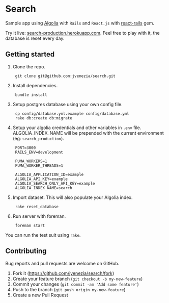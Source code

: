 # Search

Sample app using [Algolia](https://www.algolia.com/) with `Rails` and `React.js` with [react-rails](https://github.com/reactjs/react-rails) gem.

Try it live: [search-production.herokuapp.com](http://search-production.herokuapp.com/).
Feel free to play with it, the database is reset every day.
 
## Getting started

1. Clone the repo.
    
        git clone git@github.com:jvenezia/search.git
        
2. Install dependencies.

        bundle install
        
3. Setup postgres database using your own config file.

        cp config/database.yml.example config/database.yml
        rake db:create db:migrate
        
4. Setup your algolia credentials and other variables in `.env` file. ALGOLIA_INDEX_NAME will be prepended with the current environment (eg: `search_production`).

        PORT=3000
        RAILS_ENV=development
        
        PUMA_WORKERS=1
        PUMA_WORKER_THREADS=1
        
        ALGOLIA_APPLICATION_ID=example
        ALGOLIA_API_KEY=example
        ALGOLIA_SEARCH_ONLY_API_KEY=example
        ALGOLIA_INDEX_NAME=search

5. Import dataset. This will also populate your Algolia index.

        rake reset_database

6. Run server with foreman.

        foreman start

You can run the test suit using `rake`.

## Contributing

Bug reports and pull requests are welcome on GitHub.

1. Fork it (https://github.com/jvenezia/search/fork)
2. Create your feature branch (`git checkout -b my-new-feature`)
3. Commit your changes (`git commit -am 'Add some feature'`)
4. Push to the branch (`git push origin my-new-feature`)
5. Create a new Pull Request